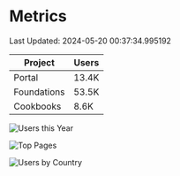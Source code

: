 # Metrics 

Last Updated: 2024-05-20 00:37:34.995192

| Project | Users |
| ----- | ----- |
| Portal | 13.4K |
| Foundations | 53.5K |
| Cookbooks | 8.6K |

![Users this Year](metrics/thisyear.png)

![Top Pages](metrics/toppages.png)

![Users by Country](metrics/bycountry.png)

